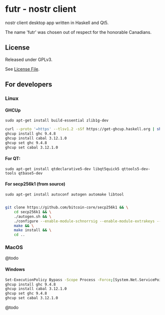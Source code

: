# futr - nostr client

nostr client desktop app written in Haskell and Qt5.

The name 'futr' was chosen out of respect for the honorable Canadians.

## License

Released under GPLv3.

See [License File](LICENSE).

## For developers

### Linux

#### GHCUp

`sudo apt-get install build-essential zlib1g-dev`

```bash
curl --proto '=https' --tlsv1.2 -sSf https://get-ghcup.haskell.org | sh
ghcup install ghc 9.4.8
ghcup install cabal 3.12.1.0
ghcup set ghc 9.4.8
ghcup set cabal 3.12.1.0
```

#### For QT:

`sudo apt-get install qtdeclarative5-dev libqt5quick5 qttools5-dev-tools qtbase5-dev`

#### For secp256k1 (from source)

`sudo apt-get install autoconf autogen automake libtool`

```bash

git clone https://github.com/bitcoin-core/secp256k1 && \
    cd secp256k1 && \
    ./autogen.sh && \
    ./configure --enable-module-schnorrsig --enable-module-extrakeys --enable-module-ecdh --enable-experimental --enable-module-recovery && \
    make && \
    make install && \
    cd ..

```

### MacOS

@todo

#### Windows

```bash
Set-ExecutionPolicy Bypass -Scope Process -Force;[System.Net.ServicePointManager]::SecurityProtocol = [System.Net.ServicePointManager]::SecurityProtocol -bor 3072; try { Invoke-Command -ScriptBlock ([ScriptBlock]::Create((Invoke-WebRequest https://www.haskell.org/ghcup/sh/bootstrap-haskell.ps1 -UseBasicParsing))) -ArgumentList $true } catch { Write-Error $_ }
ghcup install ghc 9.4.8
ghcup install cabal 3.12.1.0
ghcup set ghc 9.4.8
ghcup set cabal 3.12.1.0
```

@todo
